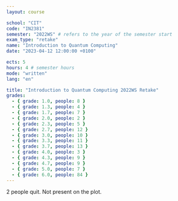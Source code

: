 ```yaml
---
layout: course

school: "CIT"
code: "IN2381"
semester: "2022WS" # refers to the year of the semester start
exam_type: "retake"
name: "Introduction to Quantum Computing"
date: "2023-04-12 12:00:00 +0100"

ects: 5
hours: 4 # semester hours
mode: "written"
lang: "en"

title: "Introduction to Quantum Computing 2022WS Retake"
grades:
  - { grade: 1.0, people: 8 }
  - { grade: 1.3, people: 4 }
  - { grade: 1.7, people: 7 }
  - { grade: 2.0, people: 2 }
  - { grade: 2.3, people: 5 }
  - { grade: 2.7, people: 12 }
  - { grade: 3.0, people: 10 }
  - { grade: 3.3, people: 11 }
  - { grade: 3.7, people: 13 }
  - { grade: 4.0, people: 3 }
  - { grade: 4.3, people: 9 }
  - { grade: 4.7, people: 9 }
  - { grade: 5.0, people: 7 }
  - { grade: 6.0, people: 84 }
---
```


2 people quit. Not present on the plot.
